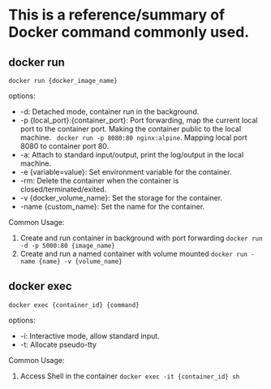 # This is a reference/summary of Docker command commonly used.

## docker run
```
docker run {docker_image_name}
```
options:
- -d: Detached mode, container run in the background.
- -p {local_port}:{container_port}: Port forwarding, map the current local port to the container port. Making the container public to the local machine. ``` docker run -p 8080:80 nginx:alpine```. Mapping local port 8080 to container port 80.
- -a: Attach to standard input/output, print the log/output in the local machine.
- -e {variable=value}: Set environment variable for the container.
- -rm: Delete the container when the container is closed/terminated/exited.
- -v {docker_volume_name}: Set the storage for the container.
- -name {custom_name}: Set the name for the container.

Common Usage:
1. Create and run container in background with port forwarding
    ```docker run -d -p 5000:80 {image_name}```
2. Create and run a named container with volume mounted
    ```docker run -name {name} -v {volume_name}```
    
## docker exec
```
docker exec {container_id} {command}
```
options:
- -i: Interactive mode, allow standard input.
- -t: Allocate pseudo-tty

Common Usage:
1. Access Shell in the container
    ```docker exec -it {container_id} sh```
